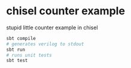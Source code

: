 chisel counter example
===

stupid little counter example in chisel

```sh
sbt compile
# generates verilog to stdout
sbt run
# runs unit tests
sbt test
```

